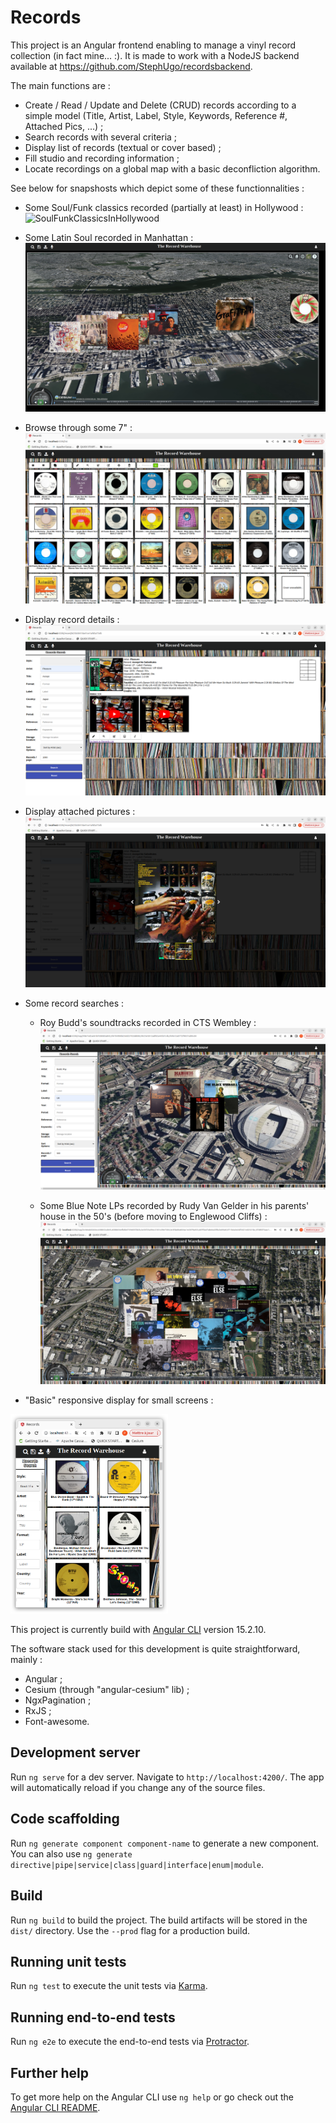 # Records

This project is an Angular frontend enabling to manage a vinyl record collection (in fact mine... :). It is made to work with a NodeJS backend available at https://github.com/StephUgo/recordsbackend.

The main functions are :
  - Create / Read / Update and Delete (CRUD) records according to a simple model (Title, Artist, Label, Style, Keywords, Reference #, Attached Pics, ...) ;
  - Search records with several criteria ;
  - Display list of records (textual or cover based) ;
  - Fill studio and recording information ;
  - Locate recordings on a global map with a basic deconfliction algorithm.

See below for snapshosts which depict some of these functionnalities :

  - Some Soul/Funk classics recorded (partially at least) in Hollywood :
![SoulFunkClassicsInHollywood](snapshots/SoulFunkClassicsInHollywood.png)

  - Some Latin Soul recorded in Manhattan :
![SomeLatinSoulInManhattan](snapshots/SomeLatinSoulInManhattan.png)

  - Browse through some 7" :
![45Display](snapshots/45Display.png)

  - Display record details :
![RecordDetails](snapshots/RecordDetails.png)

  - Display attached pictures :
![RecordCovers](snapshots/RecordCovers.png)

  - Some record searches :
    - Roy Budd's soundtracks recorded in CTS Wembley :
![RoyBuddCTSWembley](snapshots/RoyBuddCTSWembley.png)

    - Some Blue Note LPs recorded by Rudy Van Gelder in his parents' house in the 50's (before moving to Englewood Cliffs) :
![RudyInHackensack](snapshots/RudyInHackensack.png)

  - "Basic" responsive display for small screens :
<img src="https://github.com/StephUgo/recordsfrontend/blob/master/snapshots/ResponsiveDisplay.png" width=50% height=50%>


This project is currently build with [Angular CLI](https://github.com/angular/angular-cli) version 15.2.10.

The software stack used for this development is quite straightforward, mainly : 
  - Angular ;
  - Cesium (through "angular-cesium" lib) ;
  - NgxPagination ;
  - RxJS ;
  - Font-awesome.

## Development server

Run `ng serve` for a dev server. Navigate to `http://localhost:4200/`. The app will automatically reload if you change any of the source files.

## Code scaffolding

Run `ng generate component component-name` to generate a new component. You can also use `ng generate directive|pipe|service|class|guard|interface|enum|module`.

## Build

Run `ng build` to build the project. The build artifacts will be stored in the `dist/` directory. Use the `--prod` flag for a production build.

## Running unit tests

Run `ng test` to execute the unit tests via [Karma](https://karma-runner.github.io).

## Running end-to-end tests

Run `ng e2e` to execute the end-to-end tests via [Protractor](http://www.protractortest.org/).

## Further help

To get more help on the Angular CLI use `ng help` or go check out the [Angular CLI README](https://github.com/angular/angular-cli/blob/master/README.md).
